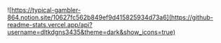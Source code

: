 <!-- [![https://solved.ac/profile/wooah125](http://mazassumnida.wtf/api/generate_badge?boj=wooah125)](https://solved.ac/tor012) -->
<!-- ![](https://github-profile-summary-cards.vercel.app/api/cards/profile-details?username=dltkdgns3435&theme=solarized) -->
![https://typical-gambler-864.notion.site/10627fc562b849ef9d415825934d73a6](https://github-readme-stats.vercel.app/api?username=dltkdgns3435&theme=dark&show_icons=true)
